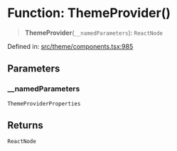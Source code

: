 # Function: ThemeProvider()

> **ThemeProvider**(`__namedParameters`): `ReactNode`

Defined in: [src/theme/components.tsx:985](https://github.com/Nick2bad4u/Uptime-Watcher/blob/3cce0c3b352c8390536ca3c7399ece50a05faf18/src/theme/components.tsx#L985)

## Parameters

### \_\_namedParameters

`ThemeProviderProperties`

## Returns

`ReactNode`
